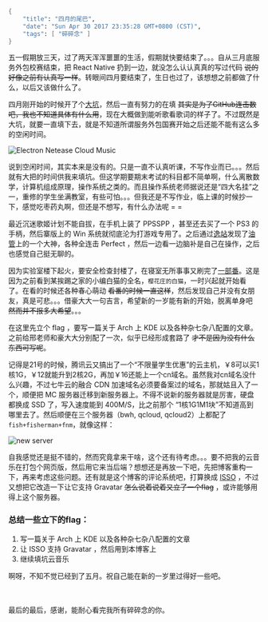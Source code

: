 ```meta
{
    "title": "四月的尾巴",
    "date": "Sun Apr 30 2017 23:35:28 GMT+0800 (CST)",
    "tags": [ "碎碎念" ]
}
```

五一假期放三天，过了两天浑浑噩噩的生活，假期就快要结束了。。。自从三月底服务外包校赛结束，把 React Native 扔到一边，就没怎么认认真真的写过代码 ~~说的好像之前有认真写一样~~。转眼间四月要结束了，生日也过了，该想想之前都做了什么，以后又该做什么了。

四月刚开始的时候开了个[大坑](https://github.com/Rocket1184/electron-netease-cloud-music)，然后一直有努力的在填 ~~其实是为了GitHub连击数吧，我也不知道具体有什么用~~，现在大概做到能听歌看歌词的样子了。不过既然是大坑，就要一直填下去，就是不知道所谓服务外包国赛开始之后还能不能有这么多的空闲时间。

![Electron Netease Cloud Music](https://rocka.me/static/img/877509-20170501001930615-1255918997.png)

说到空闲时间，其实本来是没有的。只是一直不认真听课，不写作业而已。。。然后就有大把的时间供我来填坑。但这学期要期末考试的科目都不简单啊，什么离散数学，计算机组成原理，操作系统之类的。而且操作系统老师据说还是“四大名挂”之一，重修的学生坐满教室，有些可怕。。。但我还是不写作业，临上课的时候抄一下，感觉吃枣药丸啊，但还是不想写，有什么办法呢 = =

最近沉迷歌姬计划不能自拔，在手机上装了 PPSSPP ，甚至还去买了一个 PS3 的手柄，然后寨版上的 Win 系统就彻底沦为打游戏专用了。之后通过[逸站](https://www.bilibili.com/video/av1041667/)发现了[油管](https://www.youtube.com/channel/UCzscGUzpWttL8TMLEFVoNjA)上的一个大神，各种全连击 Perfect ，然后一边看一边脑补是自己在操作，之后也感觉自己挺无聊的。

因为实验室楼下起火，要安全检查封楼了，在寝室无所事事又刷完了[一部番](https://bangumi.bilibili.com/anime/687)。这是因为之前看到某挨踢之家的小编白猫的全名，`樱花庄的白猫`，一时兴起就开始看了。在看的时候还各种春心萌动 ~~看番的时候一直这样~~，然后发现自己并没有女朋友，真是可悲。。。借豪大大一句吉言，希望新的一岁能有新的开始，脱离单身吧 ~~然而并不报多大希望~~。。。

在这里先立个 flag ，要写一篇关于 Arch 上 KDE 以及各种杂七杂八配置的文章。之前给邢老师和豪大大分别配了一次，似乎已经形成套路了 ~~才不是因为没有什么东西可写呢~~。

记得是21号的时候，腾讯云又搞出了一个“不限量学生优惠”的云主机，￥8可以买1核1G，￥12就能升到2核2G，再加￥16还能上一个cn域名。虽然我对cn域名没什么兴趣，不过七牛云的融合 CDN 加速域名必须要备案过的域名，那就姑且入了一个，顺便把 MC 服务器迁移到新服务器上。不得不说新的服务器就是厉害，硬盘都换成 SSD 了，写入速度能到 400M/S，比之前那个 “1核1G1M1块”不知道高到哪里去了。然后顺便在三个服务器（bwh, qcloud, qcloud2）上都配了`fish+fisherman+fnm`，就像这样：

![new server](https://rocka.me/static/img/877509-20170501001502162-1394767418.png)

自我感觉还是挺不错的，然而究竟拿来干啥，这个还有待考虑。。。要不把我的云音乐在打包个网页版，然后用它来当后端？想想还是再放一下吧，先把博客重构一下，再来考虑这些问题。还有就是这个博客的评论系统吧，打算换成 [ISSO](https://github.com/posativ/isso) ，不过又想把它改造一下让它支持 Gravatar ~~怎么说着说着又立了一个flag~~ ，或许能够用得上这个服务器。

### 总结一些立下的flag：

1. 写一篇关于 Arch 上 KDE 以及各种杂七杂八配置的文章
2. 让 ISSO 支持 Gravatar ，然后用到本博客上
3. 继续填坑云音乐

啊呀，不知不觉已经到了五月。祝自己能在新的一岁里过得好一些吧。

<p style="color:transparent" >好想见阿毛啊。。。不过能有什么用呢</p>

最后的最后，感谢，能耐心看完我所有碎碎念的你。
